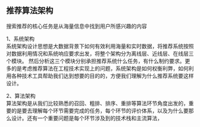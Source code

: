 ## 推荐算法架构
搜索推荐的核心任务是从海量信息中找到用户所感兴趣的内容  

1、系统架构  
系统架构设计思想是大数据背景下如何有效利用海量和实时数据，将推荐系统按照对数据利用情况和系统响应要求出发，将整个架构分为离线层、近线层、在线层三个模块。
然后分析这三个模块分别承担推荐系统什么任务，有什么制约要求。更多的是考虑推荐算法在工程技术实现上的问题，系统架构是如何权衡利弊，如何利用各种技术工具帮助我们达到想要的目的的，方便我们理解为什么推荐系统要这样设计。

2、算法架构  
算法架构是从我们比较熟悉的召回、粗排、排序、重排等算法环节角度出发的，重要的是要去理解每个环节需要完成的任务，每个环节的评价体系，以及为什么要那么设计。还有一个重要问题是每个环节涉及到的技术栈和主流算法，
